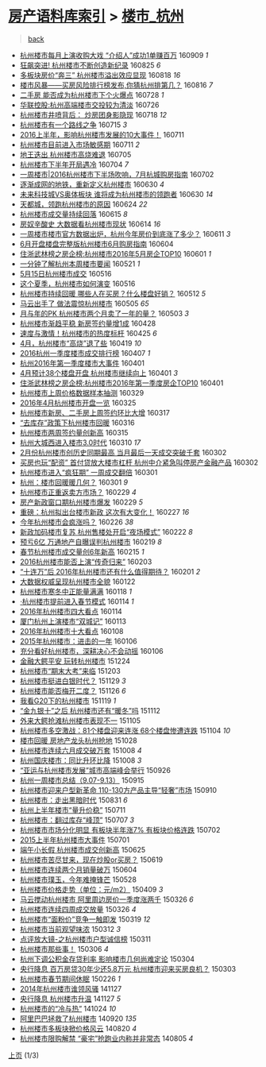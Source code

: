 [房产语料库索引](../../README.md)  > [楼市_杭州](楼市_杭州.md)
====
> [back](../README.md)

- [杭州楼市每月上演收购大戏 “介绍人”成功1单赚百万](http://jkwz.applinzi.com/ittc/6875793345581941765.html#%E6%9D%AD%E5%B7%9E%E6%A5%BC%E5%B8%82%E6%AF%8F%E6%9C%88%E4%B8%8A%E6%BC%94%E6%94%B6%E8%B4%AD%E5%A4%A7%E6%88%8F+%E2%80%9C%E4%BB%8B%E7%BB%8D%E4%BA%BA%E2%80%9D%E6%88%90%E5%8A%9F1%E5%8D%95%E8%B5%9A%E7%99%BE%E4%B8%87) 160909 *1* 
- [狂飙突进! 杭州楼市不断创造新纪录](http://jkwz.applinzi.com/ittc/6870213683489276932.html#%E7%8B%82%E9%A3%99%E7%AA%81%E8%BF%9B%21+%E6%9D%AD%E5%B7%9E%E6%A5%BC%E5%B8%82%E4%B8%8D%E6%96%AD%E5%88%9B%E9%80%A0%E6%96%B0%E7%BA%AA%E5%BD%95) 160825 *6* 
- [多板块房价“奔三” 杭州楼市溢出效应显现](http://jkwz.applinzi.com/ittc/6867600130013922309.html#%E5%A4%9A%E6%9D%BF%E5%9D%97%E6%88%BF%E4%BB%B7%E2%80%9C%E5%A5%94%E4%B8%89%E2%80%9D+%E6%9D%AD%E5%B7%9E%E6%A5%BC%E5%B8%82%E6%BA%A2%E5%87%BA%E6%95%88%E5%BA%94%E6%98%BE%E7%8E%B0) 160818 *16* 
- [楼市风暴——买房风险排行榜发布,你猜杭州排第几？](http://jkwz.applinzi.com/ittc/6866968303104427012.html#%E6%A5%BC%E5%B8%82%E9%A3%8E%E6%9A%B4%E2%80%94%E2%80%94%E4%B9%B0%E6%88%BF%E9%A3%8E%E9%99%A9%E6%8E%92%E8%A1%8C%E6%A6%9C%E5%8F%91%E5%B8%83%2C%E4%BD%A0%E7%8C%9C%E6%9D%AD%E5%B7%9E%E6%8E%92%E7%AC%AC%E5%87%A0%EF%BC%9F) 160816 *7* 
- [二手房 能否成为杭州楼市下个火爆点](http://jkwz.applinzi.com/ittc/6859808310827680772.html#%E4%BA%8C%E6%89%8B%E6%88%BF+%E8%83%BD%E5%90%A6%E6%88%90%E4%B8%BA%E6%9D%AD%E5%B7%9E%E6%A5%BC%E5%B8%82%E4%B8%8B%E4%B8%AA%E7%81%AB%E7%88%86%E7%82%B9) 160728 *1* 
- [华联控股:杭州高端楼市交投较为清淡](http://jkwz.applinzi.com/ittc/6859216415277712389.html#%E5%8D%8E%E8%81%94%E6%8E%A7%E8%82%A1%3A%E6%9D%AD%E5%B7%9E%E9%AB%98%E7%AB%AF%E6%A5%BC%E5%B8%82%E4%BA%A4%E6%8A%95%E8%BE%83%E4%B8%BA%E6%B8%85%E6%B7%A1) 160726  
- [杭州楼市井喷背后： 炒房团身影隐现](http://jkwz.applinzi.com/ittc/6856145220709909509.html#%E6%9D%AD%E5%B7%9E%E6%A5%BC%E5%B8%82%E4%BA%95%E5%96%B7%E8%83%8C%E5%90%8E%EF%BC%9A+%E7%82%92%E6%88%BF%E5%9B%A2%E8%BA%AB%E5%BD%B1%E9%9A%90%E7%8E%B0) 160718 *12* 
- [杭州楼市有一个路线之争](http://jkwz.applinzi.com/ittc/6854982468603741188.html#%E6%9D%AD%E5%B7%9E%E6%A5%BC%E5%B8%82%E6%9C%89%E4%B8%80%E4%B8%AA%E8%B7%AF%E7%BA%BF%E4%B9%8B%E4%BA%89) 160715 *3* 
- [2016上半年，影响杭州楼市发展的10大事件！](http://jkwz.applinzi.com/ittc/6853667036835873796.html#2016%E4%B8%8A%E5%8D%8A%E5%B9%B4%EF%BC%8C%E5%BD%B1%E5%93%8D%E6%9D%AD%E5%B7%9E%E6%A5%BC%E5%B8%82%E5%8F%91%E5%B1%95%E7%9A%8410%E5%A4%A7%E4%BA%8B%E4%BB%B6%EF%BC%81) 160711  
- [杭州楼市目前进入市场敏感期](http://jkwz.applinzi.com/ittc/6853512864593347588.html#%E6%9D%AD%E5%B7%9E%E6%A5%BC%E5%B8%82%E7%9B%AE%E5%89%8D%E8%BF%9B%E5%85%A5%E5%B8%82%E5%9C%BA%E6%95%8F%E6%84%9F%E6%9C%9F) 160711 *2* 
- [地王迭出 杭州楼市高烧难退](http://jkwz.applinzi.com/ittc/6851454439088718852.html#%E5%9C%B0%E7%8E%8B%E8%BF%AD%E5%87%BA+%E6%9D%AD%E5%B7%9E%E6%A5%BC%E5%B8%82%E9%AB%98%E7%83%A7%E9%9A%BE%E9%80%80) 160705  
- [杭州楼市下半年开局遇冷](http://jkwz.applinzi.com/ittc/6850892379313423365.html#%E6%9D%AD%E5%B7%9E%E6%A5%BC%E5%B8%82%E4%B8%8B%E5%8D%8A%E5%B9%B4%E5%BC%80%E5%B1%80%E9%81%87%E5%86%B7) 160704 *7* 
- [一周楼市|2016杭州楼市下半场吹响，7月杭城购房指南](http://jkwz.applinzi.com/ittc/6850397473557971973.html#%E4%B8%80%E5%91%A8%E6%A5%BC%E5%B8%82%7C2016%E6%9D%AD%E5%B7%9E%E6%A5%BC%E5%B8%82%E4%B8%8B%E5%8D%8A%E5%9C%BA%E5%90%B9%E5%93%8D%EF%BC%8C7%E6%9C%88%E6%9D%AD%E5%9F%8E%E8%B4%AD%E6%88%BF%E6%8C%87%E5%8D%97) 160702  
- [逐渐成网的地铁，重新定义杭州楼市](http://jkwz.applinzi.com/ittc/6849554977902822404.html#%E9%80%90%E6%B8%90%E6%88%90%E7%BD%91%E7%9A%84%E5%9C%B0%E9%93%81%EF%BC%8C%E9%87%8D%E6%96%B0%E5%AE%9A%E4%B9%89%E6%9D%AD%E5%B7%9E%E6%A5%BC%E5%B8%82) 160630 *4* 
- [未来科技城VS奥体板块 谁将成为杭州楼市的领跑者](http://jkwz.applinzi.com/ittc/6849419562407429125.html#%E6%9C%AA%E6%9D%A5%E7%A7%91%E6%8A%80%E5%9F%8EVS%E5%A5%A5%E4%BD%93%E6%9D%BF%E5%9D%97+%E8%B0%81%E5%B0%86%E6%88%90%E4%B8%BA%E6%9D%AD%E5%B7%9E%E6%A5%BC%E5%B8%82%E7%9A%84%E9%A2%86%E8%B7%91%E8%80%85) 160630 *14* 
- [天都城，领跑杭州楼市的原因](http://jkwz.applinzi.com/ittc/6847258801664951300.html#%E5%A4%A9%E9%83%BD%E5%9F%8E%EF%BC%8C%E9%A2%86%E8%B7%91%E6%9D%AD%E5%B7%9E%E6%A5%BC%E5%B8%82%E7%9A%84%E5%8E%9F%E5%9B%A0) 160624 *22* 
- [杭州楼市成交量持续回落](http://jkwz.applinzi.com/ittc/6843855638022849541.html#%E6%9D%AD%E5%B7%9E%E6%A5%BC%E5%B8%82%E6%88%90%E4%BA%A4%E9%87%8F%E6%8C%81%E7%BB%AD%E5%9B%9E%E8%90%BD) 160615 *8* 
- [房奴辛酸史 大数据看杭州楼市现状](http://jkwz.applinzi.com/ittc/6843600274132042756.html#%E6%88%BF%E5%A5%B4%E8%BE%9B%E9%85%B8%E5%8F%B2+%E5%A4%A7%E6%95%B0%E6%8D%AE%E7%9C%8B%E6%9D%AD%E5%B7%9E%E6%A5%BC%E5%B8%82%E7%8E%B0%E7%8A%B6) 160614 *16* 
- [一周楼市楼市官方数据出炉，杭州今年房价到底涨了多少？](http://jkwz.applinzi.com/ittc/6842528922021135364.html#%E4%B8%80%E5%91%A8%E6%A5%BC%E5%B8%82%E6%A5%BC%E5%B8%82%E5%AE%98%E6%96%B9%E6%95%B0%E6%8D%AE%E5%87%BA%E7%82%89%EF%BC%8C%E6%9D%AD%E5%B7%9E%E4%BB%8A%E5%B9%B4%E6%88%BF%E4%BB%B7%E5%88%B0%E5%BA%95%E6%B6%A8%E4%BA%86%E5%A4%9A%E5%B0%91%EF%BC%9F) 160611 *3* 
- [6月开盘楼盘完整版杭州楼市6月购房指南](http://jkwz.applinzi.com/ittc/6839934229965964292.html#6%E6%9C%88%E5%BC%80%E7%9B%98%E6%A5%BC%E7%9B%98%E5%AE%8C%E6%95%B4%E7%89%88%E6%9D%AD%E5%B7%9E%E6%A5%BC%E5%B8%826%E6%9C%88%E8%B4%AD%E6%88%BF%E6%8C%87%E5%8D%97) 160604  
- [住浙武林榜之房企榜:杭州楼市2016年5月房企TOP10](http://jkwz.applinzi.com/ittc/6838578776400987140.html#%E4%BD%8F%E6%B5%99%E6%AD%A6%E6%9E%97%E6%A6%9C%E4%B9%8B%E6%88%BF%E4%BC%81%E6%A6%9C%3A%E6%9D%AD%E5%B7%9E%E6%A5%BC%E5%B8%822016%E5%B9%B45%E6%9C%88%E6%88%BF%E4%BC%81TOP10) 160601 *1* 
- [一分钟了解杭州本周楼市要闻](http://jkwz.applinzi.com/ittc/6834612465320870916.html#%E4%B8%80%E5%88%86%E9%92%9F%E4%BA%86%E8%A7%A3%E6%9D%AD%E5%B7%9E%E6%9C%AC%E5%91%A8%E6%A5%BC%E5%B8%82%E8%A6%81%E9%97%BB) 160521 *1* 
- [5月15日杭州楼市成交](http://jkwz.applinzi.com/ittc/6832732010145383429.html#5%E6%9C%8815%E6%97%A5%E6%9D%AD%E5%B7%9E%E6%A5%BC%E5%B8%82%E6%88%90%E4%BA%A4) 160516  
- [这个夏季，杭州楼市如何演变](http://jkwz.applinzi.com/ittc/6832659440402433028.html#%E8%BF%99%E4%B8%AA%E5%A4%8F%E5%AD%A3%EF%BC%8C%E6%9D%AD%E5%B7%9E%E6%A5%BC%E5%B8%82%E5%A6%82%E4%BD%95%E6%BC%94%E5%8F%98) 160516  
- [杭州楼市持续回暖 哪些人在买房？什么楼盘好销？](http://jkwz.applinzi.com/ittc/6831235947718771716.html#%E6%9D%AD%E5%B7%9E%E6%A5%BC%E5%B8%82%E6%8C%81%E7%BB%AD%E5%9B%9E%E6%9A%96+%E5%93%AA%E4%BA%9B%E4%BA%BA%E5%9C%A8%E4%B9%B0%E6%88%BF%EF%BC%9F%E4%BB%80%E4%B9%88%E6%A5%BC%E7%9B%98%E5%A5%BD%E9%94%80%EF%BC%9F) 160512 *5* 
- [马云出手了 做法震惊杭州楼市](http://jkwz.applinzi.com/ittc/6828743645637116932.html#%E9%A9%AC%E4%BA%91%E5%87%BA%E6%89%8B%E4%BA%86+%E5%81%9A%E6%B3%95%E9%9C%87%E6%83%8A%E6%9D%AD%E5%B7%9E%E6%A5%BC%E5%B8%82) 160505 *65* 
- [月与年的PK 杭州楼市两个月卖了一年的量？](http://jkwz.applinzi.com/ittc/6827994176826115077.html#%E6%9C%88%E4%B8%8E%E5%B9%B4%E7%9A%84PK+%E6%9D%AD%E5%B7%9E%E6%A5%BC%E5%B8%82%E4%B8%A4%E4%B8%AA%E6%9C%88%E5%8D%96%E4%BA%86%E4%B8%80%E5%B9%B4%E7%9A%84%E9%87%8F%EF%BC%9F) 160503 *3* 
- [杭州楼市渐趋平稳 新房签约量增1成](http://jkwz.applinzi.com/ittc/6826072285098017796.html#%E6%9D%AD%E5%B7%9E%E6%A5%BC%E5%B8%82%E6%B8%90%E8%B6%8B%E5%B9%B3%E7%A8%B3+%E6%96%B0%E6%88%BF%E7%AD%BE%E7%BA%A6%E9%87%8F%E5%A2%9E1%E6%88%90) 160428  
- [速度与激情！杭州楼市的热度标杆](http://jkwz.applinzi.com/ittc/6825030440272266245.html#%E9%80%9F%E5%BA%A6%E4%B8%8E%E6%BF%80%E6%83%85%EF%BC%81%E6%9D%AD%E5%B7%9E%E6%A5%BC%E5%B8%82%E7%9A%84%E7%83%AD%E5%BA%A6%E6%A0%87%E6%9D%86) 160425 *6* 
- [4月，杭州楼市“高烧”退了些](http://jkwz.applinzi.com/ittc/6822698870186181637.html#4%E6%9C%88%EF%BC%8C%E6%9D%AD%E5%B7%9E%E6%A5%BC%E5%B8%82%E2%80%9C%E9%AB%98%E7%83%A7%E2%80%9D%E9%80%80%E4%BA%86%E4%BA%9B) 160419 *10* 
- [2016杭州一季度楼市成交排行榜](http://jkwz.applinzi.com/ittc/6818359105508869124.html#2016%E6%9D%AD%E5%B7%9E%E4%B8%80%E5%AD%A3%E5%BA%A6%E6%A5%BC%E5%B8%82%E6%88%90%E4%BA%A4%E6%8E%92%E8%A1%8C%E6%A6%9C) 160407 *1* 
- [杭州2016年第一季度楼市大事件](http://jkwz.applinzi.com/ittc/6816174438223447044.html#%E6%9D%AD%E5%B7%9E2016%E5%B9%B4%E7%AC%AC%E4%B8%80%E5%AD%A3%E5%BA%A6%E6%A5%BC%E5%B8%82%E5%A4%A7%E4%BA%8B%E4%BB%B6) 160401  
- [4月预计38个楼盘开盘 杭州楼市继续向上](http://jkwz.applinzi.com/ittc/6816021111074456581.html#4%E6%9C%88%E9%A2%84%E8%AE%A138%E4%B8%AA%E6%A5%BC%E7%9B%98%E5%BC%80%E7%9B%98+%E6%9D%AD%E5%B7%9E%E6%A5%BC%E5%B8%82%E7%BB%A7%E7%BB%AD%E5%90%91%E4%B8%8A) 160401 *3* 
- [住浙武林榜之房企榜:杭州楼市2016年第一季度房企TOP10](http://jkwz.applinzi.com/ittc/6815951183973712900.html#%E4%BD%8F%E6%B5%99%E6%AD%A6%E6%9E%97%E6%A6%9C%E4%B9%8B%E6%88%BF%E4%BC%81%E6%A6%9C%3A%E6%9D%AD%E5%B7%9E%E6%A5%BC%E5%B8%822016%E5%B9%B4%E7%AC%AC%E4%B8%80%E5%AD%A3%E5%BA%A6%E6%88%BF%E4%BC%81TOP10) 160401  
- [杭州楼市上周价格数据样本抽测](http://jkwz.applinzi.com/ittc/6815074738883789828.html#%E6%9D%AD%E5%B7%9E%E6%A5%BC%E5%B8%82%E4%B8%8A%E5%91%A8%E4%BB%B7%E6%A0%BC%E6%95%B0%E6%8D%AE%E6%A0%B7%E6%9C%AC%E6%8A%BD%E6%B5%8B) 160329  
- [2016年4月杭州楼市开盘一览](http://jkwz.applinzi.com/ittc/6813575946888020997.html#2016%E5%B9%B44%E6%9C%88%E6%9D%AD%E5%B7%9E%E6%A5%BC%E5%B8%82%E5%BC%80%E7%9B%98%E4%B8%80%E8%A7%88) 160325  
- [杭州楼市新房、二手房上周签约环比大增](http://jkwz.applinzi.com/ittc/6810447087682454532.html#%E6%9D%AD%E5%B7%9E%E6%A5%BC%E5%B8%82%E6%96%B0%E6%88%BF%E3%80%81%E4%BA%8C%E6%89%8B%E6%88%BF%E4%B8%8A%E5%91%A8%E7%AD%BE%E7%BA%A6%E7%8E%AF%E6%AF%94%E5%A4%A7%E5%A2%9E) 160317  
- [“去库存”政策下杭州楼市回暖](http://jkwz.applinzi.com/ittc/6810111712988496901.html#%E2%80%9C%E5%8E%BB%E5%BA%93%E5%AD%98%E2%80%9D%E6%94%BF%E7%AD%96%E4%B8%8B%E6%9D%AD%E5%B7%9E%E6%A5%BC%E5%B8%82%E5%9B%9E%E6%9A%96) 160316  
- [杭州楼市两周签约量创新高](http://jkwz.applinzi.com/ittc/6809719729287595012.html#%E6%9D%AD%E5%B7%9E%E6%A5%BC%E5%B8%82%E4%B8%A4%E5%91%A8%E7%AD%BE%E7%BA%A6%E9%87%8F%E5%88%9B%E6%96%B0%E9%AB%98) 160315  
- [杭州大城西进入楼市3.0时代](http://jkwz.applinzi.com/ittc/6807856576136217605.html#%E6%9D%AD%E5%B7%9E%E5%A4%A7%E5%9F%8E%E8%A5%BF%E8%BF%9B%E5%85%A5%E6%A5%BC%E5%B8%823.0%E6%97%B6%E4%BB%A3) 160310 *17* 
- [2月份杭州楼市创历史同期最高  当月最后一天成交突破千套](http://jkwz.applinzi.com/ittc/6805035077939495941.html#2%E6%9C%88%E4%BB%BD%E6%9D%AD%E5%B7%9E%E6%A5%BC%E5%B8%82%E5%88%9B%E5%8E%86%E5%8F%B2%E5%90%8C%E6%9C%9F%E6%9C%80%E9%AB%98++%E5%BD%93%E6%9C%88%E6%9C%80%E5%90%8E%E4%B8%80%E5%A4%A9%E6%88%90%E4%BA%A4%E7%AA%81%E7%A0%B4%E5%8D%83%E5%A5%97) 160302  
- [买房也玩“配资” 首付贷放大楼市杠杆 杭州中介紧急叫停房产金融产品](http://jkwz.applinzi.com/ittc/6804875652746445829.html#%E4%B9%B0%E6%88%BF%E4%B9%9F%E7%8E%A9%E2%80%9C%E9%85%8D%E8%B5%84%E2%80%9D+%E9%A6%96%E4%BB%98%E8%B4%B7%E6%94%BE%E5%A4%A7%E6%A5%BC%E5%B8%82%E6%9D%A0%E6%9D%86+%E6%9D%AD%E5%B7%9E%E4%B8%AD%E4%BB%8B%E7%B4%A7%E6%80%A5%E5%8F%AB%E5%81%9C%E6%88%BF%E4%BA%A7%E9%87%91%E8%9E%8D%E4%BA%A7%E5%93%81) 160302  
- [杭州楼市进入“疯狂期” 一周成交翻倍](http://jkwz.applinzi.com/ittc/6804613069950944260.html#%E6%9D%AD%E5%B7%9E%E6%A5%BC%E5%B8%82%E8%BF%9B%E5%85%A5%E2%80%9C%E7%96%AF%E7%8B%82%E6%9C%9F%E2%80%9D+%E4%B8%80%E5%91%A8%E6%88%90%E4%BA%A4%E7%BF%BB%E5%80%8D) 160301  
- [杭州：楼市回暖暖几何？](http://jkwz.applinzi.com/ittc/6804519295857984517.html#%E6%9D%AD%E5%B7%9E%EF%BC%9A%E6%A5%BC%E5%B8%82%E5%9B%9E%E6%9A%96%E6%9A%96%E5%87%A0%E4%BD%95%EF%BC%9F) 160301 *9* 
- [杭州楼市正重返卖方市场？](http://jkwz.applinzi.com/ittc/6804212460357682181.html#%E6%9D%AD%E5%B7%9E%E6%A5%BC%E5%B8%82%E6%AD%A3%E9%87%8D%E8%BF%94%E5%8D%96%E6%96%B9%E5%B8%82%E5%9C%BA%EF%BC%9F) 160229 *4* 
- [房产新政窗口期杭州楼市爆发](http://jkwz.applinzi.com/ittc/6804160619691377668.html#%E6%88%BF%E4%BA%A7%E6%96%B0%E6%94%BF%E7%AA%97%E5%8F%A3%E6%9C%9F%E6%9D%AD%E5%B7%9E%E6%A5%BC%E5%B8%82%E7%88%86%E5%8F%91) 160229 *5* 
- [重磅：杭州拟出台楼市新政 这次有大变化！](http://jkwz.applinzi.com/ittc/6803444132273980421.html#%E9%87%8D%E7%A3%85%EF%BC%9A%E6%9D%AD%E5%B7%9E%E6%8B%9F%E5%87%BA%E5%8F%B0%E6%A5%BC%E5%B8%82%E6%96%B0%E6%94%BF+%E8%BF%99%E6%AC%A1%E6%9C%89%E5%A4%A7%E5%8F%98%E5%8C%96%EF%BC%81) 160227 *16* 
- [今年杭州楼市会疯涨吗？](http://jkwz.applinzi.com/ittc/6803084679414547461.html#%E4%BB%8A%E5%B9%B4%E6%9D%AD%E5%B7%9E%E6%A5%BC%E5%B8%82%E4%BC%9A%E7%96%AF%E6%B6%A8%E5%90%97%EF%BC%9F) 160226 *38* 
- [新政加码楼市复苏 杭州售楼处开启“夜场模式”](http://jkwz.applinzi.com/ittc/6801545468488188933.html#%E6%96%B0%E6%94%BF%E5%8A%A0%E7%A0%81%E6%A5%BC%E5%B8%82%E5%A4%8D%E8%8B%8F+%E6%9D%AD%E5%B7%9E%E5%94%AE%E6%A5%BC%E5%A4%84%E5%BC%80%E5%90%AF%E2%80%9C%E5%A4%9C%E5%9C%BA%E6%A8%A1%E5%BC%8F%E2%80%9D) 160222 *8* 
- [预亏6亿 万通地产自曝误判杭州楼市](http://jkwz.applinzi.com/ittc/6800332287220646916.html#%E9%A2%84%E4%BA%8F6%E4%BA%BF+%E4%B8%87%E9%80%9A%E5%9C%B0%E4%BA%A7%E8%87%AA%E6%9B%9D%E8%AF%AF%E5%88%A4%E6%9D%AD%E5%B7%9E%E6%A5%BC%E5%B8%82) 160219 *8* 
- [春节杭州楼市成交量创6年新高](http://jkwz.applinzi.com/ittc/6798949398163751941.html#%E6%98%A5%E8%8A%82%E6%9D%AD%E5%B7%9E%E6%A5%BC%E5%B8%82%E6%88%90%E4%BA%A4%E9%87%8F%E5%88%9B6%E5%B9%B4%E6%96%B0%E9%AB%98) 160215 *1* 
- [2016杭州楼市能否上演“传奇归来”](http://jkwz.applinzi.com/ittc/6794505555985040389.html#2016%E6%9D%AD%E5%B7%9E%E6%A5%BC%E5%B8%82%E8%83%BD%E5%90%A6%E4%B8%8A%E6%BC%94%E2%80%9C%E4%BC%A0%E5%A5%87%E5%BD%92%E6%9D%A5%E2%80%9D) 160203  
- [“十连万”后 2016年杭州楼市还有什么值得期待？](http://jkwz.applinzi.com/ittc/6793805611598873605.html#%E2%80%9C%E5%8D%81%E8%BF%9E%E4%B8%87%E2%80%9D%E5%90%8E+2016%E5%B9%B4%E6%9D%AD%E5%B7%9E%E6%A5%BC%E5%B8%82%E8%BF%98%E6%9C%89%E4%BB%80%E4%B9%88%E5%80%BC%E5%BE%97%E6%9C%9F%E5%BE%85%EF%BC%9F) 160201 *2* 
- [大数据权威呈现杭州楼市全貌](http://jkwz.applinzi.com/ittc/6789981231076869124.html#%E5%A4%A7%E6%95%B0%E6%8D%AE%E6%9D%83%E5%A8%81%E5%91%88%E7%8E%B0%E6%9D%AD%E5%B7%9E%E6%A5%BC%E5%B8%82%E5%85%A8%E8%B2%8C) 160122  
- [杭州楼市寒冬中正能量满满](http://jkwz.applinzi.com/ittc/6788559998204511236.html#%E6%9D%AD%E5%B7%9E%E6%A5%BC%E5%B8%82%E5%AF%92%E5%86%AC%E4%B8%AD%E6%AD%A3%E8%83%BD%E9%87%8F%E6%BB%A1%E6%BB%A1) 160118 *1* 
- [·杭州楼市提前进入春节模式](http://jkwz.applinzi.com/ittc/6787143617168802820.html#%C2%B7%E6%9D%AD%E5%B7%9E%E6%A5%BC%E5%B8%82%E6%8F%90%E5%89%8D%E8%BF%9B%E5%85%A5%E6%98%A5%E8%8A%82%E6%A8%A1%E5%BC%8F) 160114 *1* 
- [2016年杭州楼市四大看点](http://jkwz.applinzi.com/ittc/6787143569945134085.html#2016%E5%B9%B4%E6%9D%AD%E5%B7%9E%E6%A5%BC%E5%B8%82%E5%9B%9B%E5%A4%A7%E7%9C%8B%E7%82%B9) 160114  
- [厦门杭州上演楼市“双城记”](http://jkwz.applinzi.com/ittc/6786688030651974661.html#%E5%8E%A6%E9%97%A8%E6%9D%AD%E5%B7%9E%E4%B8%8A%E6%BC%94%E6%A5%BC%E5%B8%82%E2%80%9C%E5%8F%8C%E5%9F%8E%E8%AE%B0%E2%80%9D) 160113  
- [2016年杭州楼市十大看点](http://jkwz.applinzi.com/ittc/6784942282902078469.html#2016%E5%B9%B4%E6%9D%AD%E5%B7%9E%E6%A5%BC%E5%B8%82%E5%8D%81%E5%A4%A7%E7%9C%8B%E7%82%B9) 160108  
- [2015年杭州楼市：进击的一年](http://jkwz.applinzi.com/ittc/6784256372531266564.html#2015%E5%B9%B4%E6%9D%AD%E5%B7%9E%E6%A5%BC%E5%B8%82%EF%BC%9A%E8%BF%9B%E5%87%BB%E7%9A%84%E4%B8%80%E5%B9%B4) 160106  
- [充分看好杭州楼市，深耕决心不会动摇](http://jkwz.applinzi.com/ittc/6784132431624012805.html#%E5%85%85%E5%88%86%E7%9C%8B%E5%A5%BD%E6%9D%AD%E5%B7%9E%E6%A5%BC%E5%B8%82%EF%BC%8C%E6%B7%B1%E8%80%95%E5%86%B3%E5%BF%83%E4%B8%8D%E4%BC%9A%E5%8A%A8%E6%91%87) 160106  
- [金融大鳄平安 玩转杭州楼市](http://jkwz.applinzi.com/ittc/6779312518921192452.html#%E9%87%91%E8%9E%8D%E5%A4%A7%E9%B3%84%E5%B9%B3%E5%AE%89+%E7%8E%A9%E8%BD%AC%E6%9D%AD%E5%B7%9E%E6%A5%BC%E5%B8%82) 151224  
- [杭州楼市“期末大考”来临](http://jkwz.applinzi.com/ittc/6771498817354728452.html#%E6%9D%AD%E5%B7%9E%E6%A5%BC%E5%B8%82%E2%80%9C%E6%9C%9F%E6%9C%AB%E5%A4%A7%E8%80%83%E2%80%9D%E6%9D%A5%E4%B8%B4) 151203  
- [杭州楼市挺进白银时代？](http://jkwz.applinzi.com/ittc/6770107906272003076.html#%E6%9D%AD%E5%B7%9E%E6%A5%BC%E5%B8%82%E6%8C%BA%E8%BF%9B%E7%99%BD%E9%93%B6%E6%97%B6%E4%BB%A3%EF%BC%9F) 151129 *3* 
- [杭州楼市能否梅开二度？](http://jkwz.applinzi.com/ittc/6768910103227139076.html#%E6%9D%AD%E5%B7%9E%E6%A5%BC%E5%B8%82%E8%83%BD%E5%90%A6%E6%A2%85%E5%BC%80%E4%BA%8C%E5%BA%A6%EF%BC%9F) 151126 *6* 
- [我看G20下的杭州楼市](http://jkwz.applinzi.com/ittc/6766306014433641476.html#%E6%88%91%E7%9C%8BG20%E4%B8%8B%E7%9A%84%E6%9D%AD%E5%B7%9E%E6%A5%BC%E5%B8%82) 151119 *1* 
- [“金九银十”之后 杭州楼市还有“暖冬”吗](http://jkwz.applinzi.com/ittc/6763668287141725188.html#%E2%80%9C%E9%87%91%E4%B9%9D%E9%93%B6%E5%8D%81%E2%80%9D%E4%B9%8B%E5%90%8E+%E6%9D%AD%E5%B7%9E%E6%A5%BC%E5%B8%82%E8%BF%98%E6%9C%89%E2%80%9C%E6%9A%96%E5%86%AC%E2%80%9D%E5%90%97) 151112  
- [外来大鳄抢滩杭州楼市表现不一](http://jkwz.applinzi.com/ittc/6761144731509982213.html#%E5%A4%96%E6%9D%A5%E5%A4%A7%E9%B3%84%E6%8A%A2%E6%BB%A9%E6%9D%AD%E5%B7%9E%E6%A5%BC%E5%B8%82%E8%A1%A8%E7%8E%B0%E4%B8%8D%E4%B8%80) 151105  
- [杭州楼市多空激战：81个楼盘迎来连涨 68个楼盘惨遭连跌](http://jkwz.applinzi.com/ittc/6760890798166246405.html#%E6%9D%AD%E5%B7%9E%E6%A5%BC%E5%B8%82%E5%A4%9A%E7%A9%BA%E6%BF%80%E6%88%98%EF%BC%9A81%E4%B8%AA%E6%A5%BC%E7%9B%98%E8%BF%8E%E6%9D%A5%E8%BF%9E%E6%B6%A8+68%E4%B8%AA%E6%A5%BC%E7%9B%98%E6%83%A8%E9%81%AD%E8%BF%9E%E8%B7%8C) 151104 *10* 
- [楼市回暖 房地产龙头杭州抢地](http://jkwz.applinzi.com/ittc/6758097844905804805.html#%E6%A5%BC%E5%B8%82%E5%9B%9E%E6%9A%96+%E6%88%BF%E5%9C%B0%E4%BA%A7%E9%BE%99%E5%A4%B4%E6%9D%AD%E5%B7%9E%E6%8A%A2%E5%9C%B0) 151028  
- [杭州楼市连续六月成交破万套](http://jkwz.applinzi.com/ittc/6750728007442973700.html#%E6%9D%AD%E5%B7%9E%E6%A5%BC%E5%B8%82%E8%BF%9E%E7%BB%AD%E5%85%AD%E6%9C%88%E6%88%90%E4%BA%A4%E7%A0%B4%E4%B8%87%E5%A5%97) 151008 *4* 
- [杭州国庆楼市：同比升环比降](http://jkwz.applinzi.com/ittc/6750681385573483525.html#%E6%9D%AD%E5%B7%9E%E5%9B%BD%E5%BA%86%E6%A5%BC%E5%B8%82%EF%BC%9A%E5%90%8C%E6%AF%94%E5%8D%87%E7%8E%AF%E6%AF%94%E9%99%8D) 151008 *3* 
- [“亚运与杭州楼市发展”城市高端峰会举行](http://jkwz.applinzi.com/ittc/6746354012750316548.html#%E2%80%9C%E4%BA%9A%E8%BF%90%E4%B8%8E%E6%9D%AD%E5%B7%9E%E6%A5%BC%E5%B8%82%E5%8F%91%E5%B1%95%E2%80%9D%E5%9F%8E%E5%B8%82%E9%AB%98%E7%AB%AF%E5%B3%B0%E4%BC%9A%E4%B8%BE%E8%A1%8C) 150926  
- [杭州一周楼市总结（9.07-9.13）](http://jkwz.applinzi.com/ittc/6742324513087751173.html#%E6%9D%AD%E5%B7%9E%E4%B8%80%E5%91%A8%E6%A5%BC%E5%B8%82%E6%80%BB%E7%BB%93%EF%BC%889.07-9.13%EF%BC%89) 150915  
- [杭州楼市迎来户型新革命 110-130方产品主导“轻奢”市场](http://jkwz.applinzi.com/ittc/6740526910359995397.html#%E6%9D%AD%E5%B7%9E%E6%A5%BC%E5%B8%82%E8%BF%8E%E6%9D%A5%E6%88%B7%E5%9E%8B%E6%96%B0%E9%9D%A9%E5%91%BD+110-130%E6%96%B9%E4%BA%A7%E5%93%81%E4%B8%BB%E5%AF%BC%E2%80%9C%E8%BD%BB%E5%A5%A2%E2%80%9D%E5%B8%82%E5%9C%BA) 150910  
- [杭州楼市：走出黑暗时代](http://jkwz.applinzi.com/ittc/6736611875871900677.html#%E6%9D%AD%E5%B7%9E%E6%A5%BC%E5%B8%82%EF%BC%9A%E8%B5%B0%E5%87%BA%E9%BB%91%E6%9A%97%E6%97%B6%E4%BB%A3) 150831 *6* 
- [杭州上半年楼市“量升价稳”](http://jkwz.applinzi.com/ittc/547650615006244634.html#%E6%9D%AD%E5%B7%9E%E4%B8%8A%E5%8D%8A%E5%B9%B4%E6%A5%BC%E5%B8%82%E2%80%9C%E9%87%8F%E5%8D%87%E4%BB%B7%E7%A8%B3%E2%80%9D) 150711  
- [杭州楼市：翻过库存“峰顶”](http://jkwz.applinzi.com/ittc/547650611419027712.html#%E6%9D%AD%E5%B7%9E%E6%A5%BC%E5%B8%82%EF%BC%9A%E7%BF%BB%E8%BF%87%E5%BA%93%E5%AD%98%E2%80%9C%E5%B3%B0%E9%A1%B6%E2%80%9D) 150707 *3* 
- [杭州楼市市场分化明显 有板块半年涨7% 有板块价格连跌](http://jkwz.applinzi.com/ittc/547650611428165944.html#%E6%9D%AD%E5%B7%9E%E6%A5%BC%E5%B8%82%E5%B8%82%E5%9C%BA%E5%88%86%E5%8C%96%E6%98%8E%E6%98%BE+%E6%9C%89%E6%9D%BF%E5%9D%97%E5%8D%8A%E5%B9%B4%E6%B6%A87%25+%E6%9C%89%E6%9D%BF%E5%9D%97%E4%BB%B7%E6%A0%BC%E8%BF%9E%E8%B7%8C) 150702  
- [2015上半年杭州楼市大事件](http://jkwz.applinzi.com/ittc/547650611427032670.html#2015%E4%B8%8A%E5%8D%8A%E5%B9%B4%E6%9D%AD%E5%B7%9E%E6%A5%BC%E5%B8%82%E5%A4%A7%E4%BA%8B%E4%BB%B6) 150701  
- [端午小长假 杭州楼市成交创新高](http://jkwz.applinzi.com/ittc/547650611422433232.html#%E7%AB%AF%E5%8D%88%E5%B0%8F%E9%95%BF%E5%81%87+%E6%9D%AD%E5%B7%9E%E6%A5%BC%E5%B8%82%E6%88%90%E4%BA%A4%E5%88%9B%E6%96%B0%E9%AB%98) 150625  
- [杭州楼市苦尽甘来，现在炒股or买房？](http://jkwz.applinzi.com/ittc/547650611424867332.html#%E6%9D%AD%E5%B7%9E%E6%A5%BC%E5%B8%82%E8%8B%A6%E5%B0%BD%E7%94%98%E6%9D%A5%EF%BC%8C%E7%8E%B0%E5%9C%A8%E7%82%92%E8%82%A1or%E4%B9%B0%E6%88%BF%EF%BC%9F) 150619  
- [杭州楼市连续两个月销量破万](http://jkwz.applinzi.com/ittc/547650611419696946.html#%E6%9D%AD%E5%B7%9E%E6%A5%BC%E5%B8%82%E8%BF%9E%E7%BB%AD%E4%B8%A4%E4%B8%AA%E6%9C%88%E9%94%80%E9%87%8F%E7%A0%B4%E4%B8%87) 150604  
- [杭州楼市璞玉，今年难掩锋芒](http://jkwz.applinzi.com/ittc/547650611412553654.html#%E6%9D%AD%E5%B7%9E%E6%A5%BC%E5%B8%82%E7%92%9E%E7%8E%89%EF%BC%8C%E4%BB%8A%E5%B9%B4%E9%9A%BE%E6%8E%A9%E9%94%8B%E8%8A%92) 150528  
- [杭州楼市价格走势（单位：元/m2）](http://jkwz.applinzi.com/ittc/547650611401702363.html#%E6%9D%AD%E5%B7%9E%E6%A5%BC%E5%B8%82%E4%BB%B7%E6%A0%BC%E8%B5%B0%E5%8A%BF%EF%BC%88%E5%8D%95%E4%BD%8D%EF%BC%9A%E5%85%83%2Fm2%EF%BC%89) 150409 *3* 
- [马云搅动杭州楼市 阿里周边房价一季度涨两千](http://jkwz.applinzi.com/ittc/547650611399531009.html#%E9%A9%AC%E4%BA%91%E6%90%85%E5%8A%A8%E6%9D%AD%E5%B7%9E%E6%A5%BC%E5%B8%82+%E9%98%BF%E9%87%8C%E5%91%A8%E8%BE%B9%E6%88%BF%E4%BB%B7%E4%B8%80%E5%AD%A3%E5%BA%A6%E6%B6%A8%E4%B8%A4%E5%8D%83) 150326 *6* 
- [杭州楼市连续四周成交放量](http://jkwz.applinzi.com/ittc/547650611400509053.html#%E6%9D%AD%E5%B7%9E%E6%A5%BC%E5%B8%82%E8%BF%9E%E7%BB%AD%E5%9B%9B%E5%91%A8%E6%88%90%E4%BA%A4%E6%94%BE%E9%87%8F) 150326 *4* 
- [杭州楼市“面粉价”竞争一触即发](http://jkwz.applinzi.com/ittc/547650611396482276.html#%E6%9D%AD%E5%B7%9E%E6%A5%BC%E5%B8%82%E2%80%9C%E9%9D%A2%E7%B2%89%E4%BB%B7%E2%80%9D%E7%AB%9E%E4%BA%89%E4%B8%80%E8%A7%A6%E5%8D%B3%E5%8F%91) 150319 *12* 
- [杭州楼市当前观望味浓](http://jkwz.applinzi.com/ittc/547650611396760439.html#%E6%9D%AD%E5%B7%9E%E6%A5%BC%E5%B8%82%E5%BD%93%E5%89%8D%E8%A7%82%E6%9C%9B%E5%91%B3%E6%B5%93) 150312 *3* 
- [点评放大镜-之杭州楼市户型诚信榜](http://jkwz.applinzi.com/ittc/547650611396466738.html#%E7%82%B9%E8%AF%84%E6%94%BE%E5%A4%A7%E9%95%9C-%E4%B9%8B%E6%9D%AD%E5%B7%9E%E6%A5%BC%E5%B8%82%E6%88%B7%E5%9E%8B%E8%AF%9A%E4%BF%A1%E6%A6%9C) 150311  
- [杭州楼市那些事！](http://jkwz.applinzi.com/ittc/547650611393441380.html#%E6%9D%AD%E5%B7%9E%E6%A5%BC%E5%B8%82%E9%82%A3%E4%BA%9B%E4%BA%8B%EF%BC%81) 150306 *4* 
- [杭州下调公积金存贷利率 影响楼市几何尚难定论](http://jkwz.applinzi.com/ittc/547650611396891447.html#%E6%9D%AD%E5%B7%9E%E4%B8%8B%E8%B0%83%E5%85%AC%E7%A7%AF%E9%87%91%E5%AD%98%E8%B4%B7%E5%88%A9%E7%8E%87+%E5%BD%B1%E5%93%8D%E6%A5%BC%E5%B8%82%E5%87%A0%E4%BD%95%E5%B0%9A%E9%9A%BE%E5%AE%9A%E8%AE%BA) 150304  
- [央行降息 百万房贷30年少还5.8万元 杭州楼市迎来买房良机？](http://jkwz.applinzi.com/ittc/547650611394175118.html#%E5%A4%AE%E8%A1%8C%E9%99%8D%E6%81%AF+%E7%99%BE%E4%B8%87%E6%88%BF%E8%B4%B730%E5%B9%B4%E5%B0%91%E8%BF%985.8%E4%B8%87%E5%85%83+%E6%9D%AD%E5%B7%9E%E6%A5%BC%E5%B8%82%E8%BF%8E%E6%9D%A5%E4%B9%B0%E6%88%BF%E8%89%AF%E6%9C%BA%EF%BC%9F) 150303  
- [杭州楼市春节期间休眠](http://jkwz.applinzi.com/ittc/547650611391896817.html#%E6%9D%AD%E5%B7%9E%E6%A5%BC%E5%B8%82%E6%98%A5%E8%8A%82%E6%9C%9F%E9%97%B4%E4%BC%91%E7%9C%A0) 150226 *1* 
- [2014年杭州楼市谁领风骚](http://jkwz.applinzi.com/ittc/547650611380244431.html#2014%E5%B9%B4%E6%9D%AD%E5%B7%9E%E6%A5%BC%E5%B8%82%E8%B0%81%E9%A2%86%E9%A3%8E%E9%AA%9A) 141127  
- [央行降息 杭州楼市升温](http://jkwz.applinzi.com/ittc/547650611380244118.html#%E5%A4%AE%E8%A1%8C%E9%99%8D%E6%81%AF+%E6%9D%AD%E5%B7%9E%E6%A5%BC%E5%B8%82%E5%8D%87%E6%B8%A9) 141127 *5* 
- [杭州楼市的“冷与热”](http://jkwz.applinzi.com/ittc/547650611377671541.html#%E6%9D%AD%E5%B7%9E%E6%A5%BC%E5%B8%82%E7%9A%84%E2%80%9C%E5%86%B7%E4%B8%8E%E7%83%AD%E2%80%9D) 141024 *10* 
- [阿里巴巴拯救了杭州楼市](http://jkwz.applinzi.com/ittc/547650611375519839.html#%E9%98%BF%E9%87%8C%E5%B7%B4%E5%B7%B4%E6%8B%AF%E6%95%91%E4%BA%86%E6%9D%AD%E5%B7%9E%E6%A5%BC%E5%B8%82) 140920 *135* 
- [杭州楼市多板块掀价格风云](http://jkwz.applinzi.com/ittc/547650611371516197.html#%E6%9D%AD%E5%B7%9E%E6%A5%BC%E5%B8%82%E5%A4%9A%E6%9D%BF%E5%9D%97%E6%8E%80%E4%BB%B7%E6%A0%BC%E9%A3%8E%E4%BA%91) 140820 *4* 
- [杭州楼市限购解禁 “豪宅”抢跑业内称并非常态](http://jkwz.applinzi.com/ittc/547650611370579842.html#%E6%9D%AD%E5%B7%9E%E6%A5%BC%E5%B8%82%E9%99%90%E8%B4%AD%E8%A7%A3%E7%A6%81+%E2%80%9C%E8%B1%AA%E5%AE%85%E2%80%9D%E6%8A%A2%E8%B7%91%E4%B8%9A%E5%86%85%E7%A7%B0%E5%B9%B6%E9%9D%9E%E5%B8%B8%E6%80%81) 140805 *4* 


 [上页](楼市_杭州2.md)           (1/3)